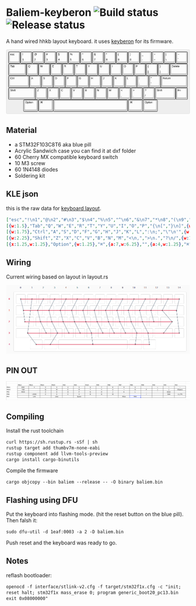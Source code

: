 # Baliem-keyberon ![Build status](https://github.com/pace-noge/baliem/actions/workflows/ci.yml/badge.svg) ![Release status](https://github.com/pace-noge/baliem/actions/workflows/release.yaml/badge.svg)

A hand wired hhkb layout keyboard. it uses [keyberon](https://gtihub.com/Texitoi/keyberon) for its firmware.

![Layout](images/layout.png)

## Material
  - a STM32F103C8T6 aka blue pill
  - Acrylic Sandwich case you can find it at dxf folder
  - 60 Cherry MX compatible keyboard switch
  - 10 M3 screw
  - 60 1N4148 diodes
  - Soldering kit

## KLE json
this is the raw data for [keyboard layout](http://www.keyboard-layout-editor.com/). 
```json
["esc","!\n1","@\n2","#\n3","$\n4","%\n5","^\n6","&\n7","*\n8","(\n9",")\n0","_\n-","+\n=","|\n\\","~\n`"],
[{w:1.5},"Tab","Q","W","E","R","T","Y","U","I","O","P","{\n[","}\n]",{w:1.5},"Delete"],
[{w:1.75},"Ctrl","A","S","D","F","G","H","J","K","L",":\n;","\"\n'",{w:2.25},"Return"],
[{w:2.25},"Shift","Z","X","C","V","B","N","M","<\n,",">\n.","?\n/",{w:1.75},"Shift","Fn"],
[{x:1.25,w:1.25},"Option",{w:1.25},"⌘",{a:7,w:6.25},"",{a:4,w:1.25},"⌘",{w:1.25},"Option"]

```

## Wiring

Current wiring based on layout in layout.rs

![wiring](images/wiring.png)


## PIN OUT

![pinout](images/pinout.png)

## Compiling

Install the rust toolchain
```shell
curl https://sh.rustup.rs -sSf | sh
rustup target add thumbv7m-none-eabi
rustup component add llvm-tools-preview
cargo install cargo-binutils
```

Compile the firmware
```shell
cargo objcopy --bin baliem --release -- -O binary baliem.bin
```

## Flashing using DFU

Put the keyboard into flashing mode. (hit the reset button on the blue pill). Then falsh it:
```shell
sudo dfu-util -d 1eaf:0003 -a 2 -D baliem.bin
```

Push reset and the keyboard was ready to go.

## Notes

reflash bootloader:
```shell
openocd -f interface/stlink-v2.cfg -f target/stm32f1x.cfg -c "init; reset halt; stm32f1x mass_erase 0; program generic_boot20_pc13.bin exit 0x08000000"
```